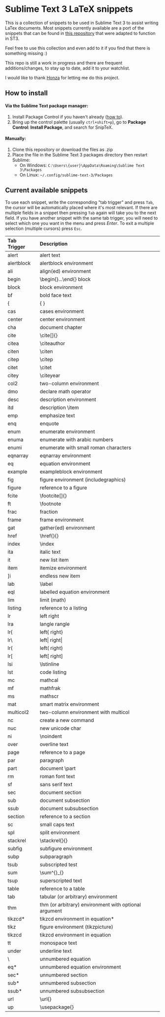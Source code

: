# Sublime Text 3 LaTeX snippets
This is a collection of snippets to be used in Sublime Text 3 to assist writing LaTex documents.
Most snippets currently available are a port of the snippets that can be found in [this repository](https://github.com/honza/vim-snippets) that were adapted to function in ST3.

Feel free to use this collection and even add to it if you find that there is something missing :)

This repo is still a work in progress and there are frequent additions/changes, to stay up to date, add it to your watchlist.

I would like to thank [Honza](https://github.com/honza) for letting me do this project.
## How to install
#### Via the Sublime Text package manager:
1. Install Package Control if you haven't already ([how to](https://packagecontrol.io/installation)).
2. Bring up the control palette (usually ```ctrl+shift+p```), go to **Package Control: Install Package**, and search for SnipTeX.

#### Manually:
1. Clone this repository or download the files as .zip
2. Place the file in the Sublime Text 3 packages directory then restart Sublime:
    - On Windows: ```C:\Users\{user}\AppData\Roaming\Sublime Text 3\Packages```
    - On Linux: ```~/.config/sublime-text-3/Packages```

## Current available snippets
To use each snippet, write the corresponding "tab trigger" and press ```Tab```, the cursor will be automatically placed where it's most relevant.
If there are multiple fields in a snippet then pressing ```Tab``` again will take you to the next field. If you have another snippet with the same tab trigger, you will need to select which one you want in the menu and press *Enter*. To exit a multiple selection (multiple cursors) press ```Esc```. 

| Tab Trigger | Description                                           |
|:------------|:------------------------------------------------------|
| alert       | alert text                                            |
| alertblock  | alertblock environment                                |
| ali         | align(ed) environment                                 |
| begin       | \begin{}...\end{} block                               |
| block       | block environment                                     |
| bf          | bold face text                                        |
| \{          | \{ \}                                                 |
| cas         | cases environment                                     |
| center      | center environment                                    |
| cha         | document chapter                                      |
| cite        | \cite\[\]\{\}                                         |
| citea       | \citeauthor                                           |
| citen       | \citen                                                |
| citep       | \citep                                                |
| citet       | \citet                                                |
| citey       | \citeyear                                             |
| col2        | two-column environment                                |
| dmo         | declare math operator                                 |
| desc        | description environment                               |
| itd         | description \item                                     |
| emp         | emphasize text                                        |
| enq         | enquote                                               |
| enum        | enumerate environment                                 |
| enuma       | enumerate with arabic numbers                         |
| enumi       | enumerate with small roman characters                 |
| eqnarray    | eqnarray environment                                  |
| eq          | equation environment                                  |
| example     | exampleblock environment                              |
| fig         | figure environment (includegraphics)                  |
| figure      | reference to a figure                                 |
| fcite       | \footcite[]{}                                         |
| ft          | \footnote                                             |
| frac        | fraction                                              |
| frame       | frame environment                                     |
| gat         | gather(ed) environment                                |
| href        | \href{}{}                                             |
| index       | \index                                                |
| ita         | italic text                                           |
| it          | new list item                                         |
| item        | itemize environment                                   |
| ]i          | endless new item                                      |
| lab         | \label                                                |
| eql         | labelled equation environment                         |
| lim         | limit (math)                                          |
| listing     | reference to a listing                                |
| lr          | left right                                            |
| lra         | langle rangle                                         |
| lr{         | left\{ right\}                                        |
| lr\         | left\| right\|                                        |
| lr\(        | left\( right\)                                        |
| lr\[        | left\[ right\]                                        |
| lsi         | \lstinline                                            |
| lst         | code listing                                          |
| mc          | mathcal                                               |
| mf          | mathfrak                                              |
| ms          | mathscr                                               |
| mat         | smart matrix environment                              |
| multicol2   | two-column environment with multicol                  |
| nc          | create a new command                                  |
| nuc         | new unicode char                                      |
| ni          | \noindent                                             |
| over        | overline text                                         |
| page        | reference to a page                                   |
| par         | paragraph                                             |
| part        | document \part                                        |
| rm          | roman font text                                       |
| sf          | sans serif text                                       |
| sec         | document section                                      |
| sub         | document subsection                                   |
| ssub        | document subsubsection                                |
| section     | reference to a section                                |
| sc          | small caps text                                       |
| spl         | split environment                                     |
| stackrel    | \stackrel\{\}\{\}                                     |
| subfig      | subfigure environment                                 |
| subp        | subparagraph                                          |
| tsub        | subscripted test                                      |
| sum         | \sum^\{\}\_\{\}                                       |
| tsup        | superscripted text                                    |
| table       | reference to a table                                  |
| tab         | tabular (or arbitrary) environment                    |
| thm         | thm (or arbitrary) environment with optional argument |
| tikzcd*     | tikzcd environment in equation*                       |
| tikz        | figure environment (tikzpicture)                      |
| tikzcd      | tikzcd environment in equation                        |
| tt          | monospace text                                        |
| under       | underline text                                        |
| \           | unnumbered equation                                   |
| eq*         | unnumbered equation environment                       |
| sec*        | unnumbered section                                    |
| sub*        | unnumbered subsection                                 |
| ssub*       | unnumbered subsubsection                              |
| url         | \url\{\}                                              |
| up          | \usepackage\{\}                                       |
